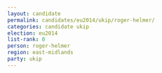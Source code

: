 ```yaml
---
layout: candidate
permalink: candidates/eu2014/ukip/roger-helmer/
categories: candidate ukip
election: eu2014
list-rank: 0
person: roger-helmer
region: east-midlands
party: ukip
---
```

